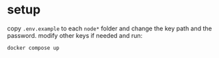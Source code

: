 # setup
copy `.env.example` to each `node*` folder and change the key path and the password. modify other keys if needed and run:

```bash
docker compose up
```